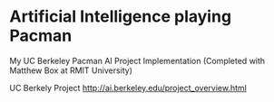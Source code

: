 # Artificial Intelligence playing Pacman

My UC Berkeley Pacman AI Project Implementation (Completed with Matthew Box at RMIT University)

UC Berkely Project
http://ai.berkeley.edu/project_overview.html
